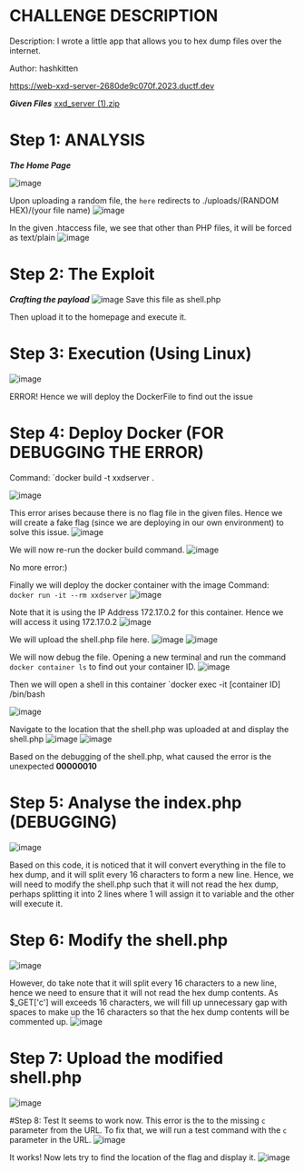 # CHALLENGE DESCRIPTION
Description: I wrote a little app that allows you to hex dump files over the internet.

Author: hashkitten

https://web-xxd-server-2680de9c070f.2023.ductf.dev

***Given Files***
[xxd_server (1).zip](https://github.com/lhy5555/Down-Under-CTF-2023/files/12560889/xxd_server.1.zip)


# Step 1: ANALYSIS

***The Home Page***

![image](https://github.com/lhy5555/Down-Under-CTF-2023/assets/84282421/e4fbc4f1-1740-4aaf-8b24-5d95d2b85535)

Upon uploading a random file, the `here` redirects to ./uploads/(RANDOM HEX)/(your file name)
![image](https://github.com/lhy5555/Down-Under-CTF-2023/assets/84282421/6e5e104b-3b2d-4cba-9a10-7f8f318691d0)

In the given .htaccess file, we see that other than PHP files, it will be forced as text/plain
![image](https://github.com/lhy5555/Down-Under-CTF-2023/assets/84282421/8875d66e-a64e-4a5f-a03c-f6341aadcb02)


# Step 2: The Exploit
***Crafting the payload***
![image](https://github.com/lhy5555/Down-Under-CTF-2023/assets/84282421/3da5c120-43b3-4227-b8bb-5c25bd127920)
Save this file as shell.php

Then upload it to the homepage and execute it.

# Step 3: Execution (Using Linux)
![image](https://github.com/lhy5555/Down-Under-CTF-2023/assets/84282421/192823b6-2f53-4e77-8570-bbee6b77ee90)

ERROR! Hence we will deploy the DockerFile to find out the issue

# Step 4: Deploy Docker (FOR DEBUGGING THE ERROR)
Command: `docker build -t xxdserver .

![image](https://github.com/lhy5555/Down-Under-CTF-2023/assets/84282421/50d186db-c320-468b-a49c-6c7605ac1594)

This error arises because there is no flag file in the given files. Hence we will create a fake flag (since we are deploying in our own environment) to solve this issue.
![image](https://github.com/lhy5555/Down-Under-CTF-2023/assets/84282421/c28c6e2f-53a9-423a-9614-97745990db57)

We will now re-run the docker build command.
![image](https://github.com/lhy5555/Down-Under-CTF-2023/assets/84282421/5fb37f65-deff-4f75-8bac-dcd7d2e36d7a)

No more error:)

Finally we will deploy the docker container with the image
Command: `docker run -it --rm xxdserver`
![image](https://github.com/lhy5555/Down-Under-CTF-2023/assets/84282421/16c03293-dfee-4d7c-bc95-c8223e018fe8)


Note that it is using the IP Address 172.17.0.2 for this container. Hence we will access it using 172.17.0.2
![image](https://github.com/lhy5555/Down-Under-CTF-2023/assets/84282421/282d1c54-9c3c-41ac-91db-67458da1b91a)

We will upload the shell.php file here.
![image](https://github.com/lhy5555/Down-Under-CTF-2023/assets/84282421/35c272cf-aa02-4656-b9cd-b64a9013c6c0)
![image](https://github.com/lhy5555/Down-Under-CTF-2023/assets/84282421/1ae91175-b0cf-4e44-ab69-4cbb5294e9a7)

We will now debug the file. Opening a new terminal and run the command `docker container ls` to find out your container ID.
![image](https://github.com/lhy5555/Down-Under-CTF-2023/assets/84282421/f7a7ab35-1e19-4631-ba17-78decf282380)

Then we will open a shell in this container
`docker exec -it \[container ID] /bin/bash

![image](https://github.com/lhy5555/Down-Under-CTF-2023/assets/84282421/996f7cf7-3003-4beb-aab2-834aa6695e78)

Navigate to the location that the shell.php was uploaded at and display the shell.php
![image](https://github.com/lhy5555/Down-Under-CTF-2023/assets/84282421/b9dead8a-b6c7-473a-8e71-10c85ace138a)
![image](https://github.com/lhy5555/Down-Under-CTF-2023/assets/84282421/395fb1c2-a1df-4afa-b2ca-a8a1fc984897)

Based on the debugging of the shell.php, what caused the error is the unexpected **00000010**

# Step 5: Analyse the index.php (DEBUGGING)
![image](https://github.com/lhy5555/Down-Under-CTF-2023/assets/84282421/cb772c8b-9782-4742-b246-22c7db39764f)

Based on this code, it is noticed that it will convert everything in the file to hex dump, and it will split every 16 characters to form a new line. Hence, we will need to modify the shell.php such that it will not read the hex dump, perhaps splitting it into 2 lines where 1 will assign it to variable and the other will execute it.

# Step 6: Modify the shell.php 
![image](https://github.com/lhy5555/Down-Under-CTF-2023/assets/84282421/78f9a005-b692-4089-85f2-8b5d7b03fdd2)

However, do take note that it will split every 16 characters to a new line, hence we need to ensure that it will not read the hex dump contents.
As $_GET['c'] will exceeds 16 characters, we will fill up unnecessary gap with spaces to make up the 16 characters so that the hex dump contents will be commented up.
![image](https://github.com/lhy5555/Down-Under-CTF-2023/assets/84282421/d153af0f-bc7c-4e3f-bc30-6a45348e4066)

# Step 7: Upload the modified shell.php
![image](https://github.com/lhy5555/Down-Under-CTF-2023/assets/84282421/5252f592-0779-42ec-99f3-3244238c485d)

#Step 8: Test
It seems to work now. This error is the to the missing `c` parameter from the URL. To fix that, we will run a test command with the `c` parameter in the URL.
![image](https://github.com/lhy5555/Down-Under-CTF-2023/assets/84282421/89a9679e-099b-4426-a422-b7ea3c7ea58d)

It works! Now lets try to find the location of the flag and display it.
![image](https://github.com/lhy5555/Down-Under-CTF-2023/assets/84282421/8ffce87c-523a-4012-a813-043826d280a4)


